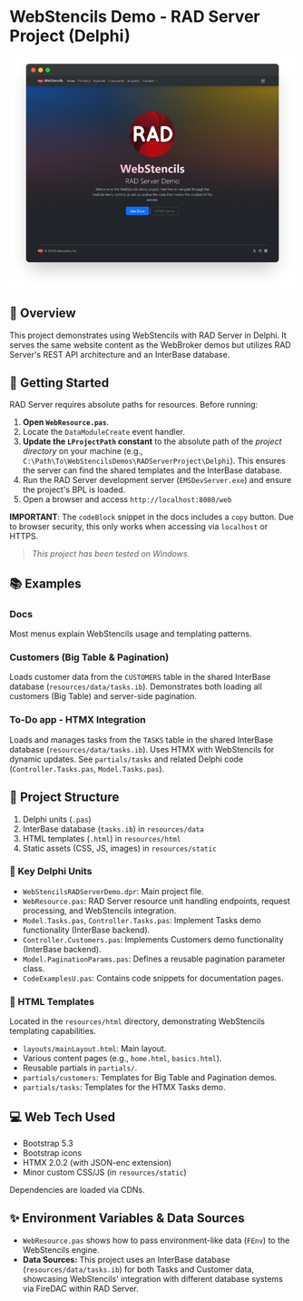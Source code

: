 ﻿# WebStencils Demo - RAD Server Project (Delphi)

![WebStencils RAD Server screenshot](../../.github/images/WebStencils-RADServer.png)

## 🌟 Overview 
This project demonstrates using WebStencils with RAD Server in Delphi. It serves the same website content as the WebBroker demos but utilizes RAD Server's REST API architecture and an InterBase database.

## 🚦 Getting Started
RAD Server requires absolute paths for resources. Before running:
1.  **Open `WebResource.pas`**. 
2.  Locate the `DataModuleCreate` event handler.
3.  **Update the `LProjectPath` constant** to the absolute path of the *project directory* on your machine (e.g., `C:\Path\To\WebStencilsDemos\RADServerProject\Delphi`). This ensures the server can find the shared templates and the InterBase database.
4.  Run the RAD Server development server (`EMSDevServer.exe`) and ensure the project's BPL is loaded.
5.  Open a browser and access `http://localhost:8080/web`

**IMPORTANT**: The `codeBlock` snippet in the docs includes a `copy` button. Due to browser security, this only works when accessing via `localhost` or HTTPS.
> _This project has been tested on Windows._

## 📚 Examples 
### Docs 
Most menus explain WebStencils usage and templating patterns.

### Customers (Big Table & Pagination)
Loads customer data from the `CUSTOMERS` table in the shared InterBase database (`resources/data/tasks.ib`). Demonstrates both loading all customers (Big Table) and server-side pagination.

### To-Do app - HTMX Integration
Loads and manages tasks from the `TASKS` table in the shared InterBase database (`resources/data/tasks.ib`). Uses HTMX with WebStencils for dynamic updates. See `partials/tasks` and related Delphi code (`Controller.Tasks.pas`, `Model.Tasks.pas`).

## 📁 Project Structure 
1.  Delphi units (`.pas`)
2.  InterBase database (`tasks.ib`) in `resources/data`
3.  HTML templates (`.html`) in `resources/html`
4.  Static assets (CSS, JS, images) in `resources/static`

### 🔑 Key Delphi Units
- `WebStencilsRADServerDemo.dpr`: Main project file.
- `WebResource.pas`: RAD Server resource unit handling endpoints, request processing, and WebStencils integration.
- `Model.Tasks.pas`, `Controller.Tasks.pas`: Implement Tasks demo functionality (InterBase backend).
- `Controller.Customers.pas`: Implements Customers demo functionality (InterBase backend).
- `Model.PaginationParams.pas`: Defines a reusable pagination parameter class.
- `CodeExamplesU.pas`: Contains code snippets for documentation pages.

### 📄 HTML Templates
Located in the `resources/html` directory, demonstrating WebStencils templating capabilities.
- `layouts/mainLayout.html`: Main layout.
- Various content pages (e.g., `home.html`, `basics.html`).
- Reusable partials in `partials/`.
- `partials/customers`: Templates for Big Table and Pagination demos.
- `partials/tasks`: Templates for the HTMX Tasks demo.

## 💻 Web Tech Used
- Bootstrap 5.3
- Bootstrap icons
- HTMX 2.0.2 (with JSON-enc extension)
- Minor custom CSS/JS (in `resources/static`)

Dependencies are loaded via CDNs.

## ✨ Environment Variables & Data Sources
- `WebResource.pas` shows how to pass environment-like data (`FEnv`) to the WebStencils engine.
- **Data Sources:** This project uses an InterBase database (`resources/data/tasks.ib`) for both Tasks and Customer data, showcasing WebStencils' integration with different database systems via FireDAC within RAD Server.

